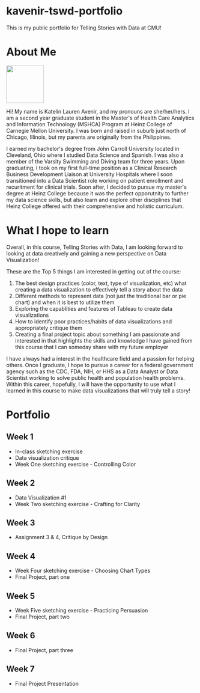 # kavenir-tswd-portfolio
This is my public portfolio for Telling Stories with Data at CMU! 

# About Me 
<img src="https://github.com/kavenir/kavenir-tswd-portfolio/assets/117959120/76f80f03-ebb5-4e86-a95c-87063cf76c99.png" width="100" height="100">

Hi! My name is Katelin Lauren Avenir, and my pronouns are she/her/hers. I am a second year graduate student in the Master's of Health Care Analytics and Information Technology (MSHCA) Program at Heinz College of Carnegie Mellon University. I was born and raised in suburb just north of Chicago, Illinois, but my parents are originally from the Philippines. 

I earned my bachelor's degree from John Carroll University located in Cleveland, Ohio where I studied Data Science and Spanish. I was also a member of the Varsity Swimming and Diving team for three years. Upon graduating, I took on my first full-time position as a Clinical Research Business Development Liaison at University Hospitals where I soon transitioned into a Data Scientist role working on patient enrollment and recuritment for clinical trials. Soon after, I decided to pursue my master's degree at Heinz College because it was the perfect opporutnity to further my data science skills, but also learn and explore other disciplines that Heinz College offered with their comprehensive and holistic curriculum. 

# What I hope to learn
Overall, in this course, Telling Stories with Data, I am looking forward to looking at data creatively and gaining a new perspective on Data Visualization! 

These are the Top 5 things I am interested in getting out of the course: 
1. The best design practices (color, text, type of visualization, etc) what creating a data visualization to effectively tell a story about the data
2. Different methods to represent data (not just the traditional bar or pie chart) and when it is best to utilize them
3. Exploring the capablities and features of Tableau to create data visualizations
4. How to identify poor practices/habits of data visualizations and appropriately critique them
5. Creating a final project topic about something I am passionate and interested in that highlights the skills and knowledge I have gained from this course that I can someday share with my future employer

I have always had a interest in the healthcare field and a passion for helping others. Once I graduate, I hope to pursue a career for a federal government agency such as the CDC, FDA, NIH, or HHS as a Data Analyst or Data Scientist working to solve public health and population health problems. Within this career, hopefully, I will have the opportunity to use what I learned in this course to make data visualizations that will truly tell a story! 

# Portfolio

## Week 1 
- In-class sketching exercise 
- Data visualization critique
- Week One sketching exercise - Controlling Color
  
## Week 2
- Data Visualization #1
- Week Two sketching exercise - Crafting for Clarity

## Week 3
- Assignment 3 & 4, Critique by Design
  
## Week 4
- Week Four sketching exercise - Choosing Chart Types
- Final Project, part one

## Week 5 
- Week Five sketching exercise - Practicing Persuasion 
- Final Project, part two

## Week 6 
- Final Project, part three

## Week 7
- Final Project Presentation
